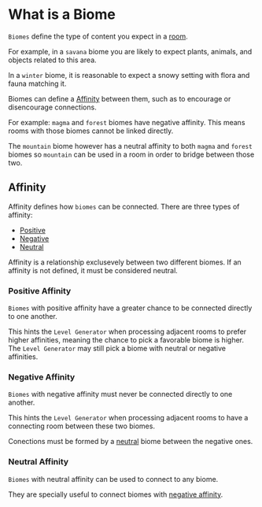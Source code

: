 # What is a Biome

`Biomes` define the type of content you expect in a [room](room_definition.md#what-is-a-room).

For example, in a `savana` biome you are likely to expect plants, animals, and objects related to this area.

In a `winter` biome, it is reasonable to expect a snowy setting with flora and fauna matching it.

Biomes can define a [Affinity](#affinity) between them, such as to encourage or disencourage connections.

For example: `magma` and `forest` biomes have negative affinity. This means rooms with those biomes cannot be linked directly.

The `mountain` biome however has a neutral affinity to both `magma` and `forest` biomes so `mountain` can be used in a room in order to bridge between those two.

## Affinity

Affinity defines how `biomes` can be connected. There are three types of affinity:

- [Positive](#positive-affinity)
- [Negative](#negative-affinity)
- [Neutral](#neutral-affinity)

Affinity is a relationship exclusevely between two different biomes. If an affinity is not defined, it must be considered neutral.

### Positive Affinity

`Biomes` with positive affinity have a greater chance to be connected directly to one another.

This hints the `Level Generator` when processing adjacent rooms to prefer higher affinities, meaning the chance to pick a favorable biome is higher. The `Level Generator` may still pick a biome with neutral or negative affinities.

### Negative Affinity

`Biomes` with negative affinity must never be connected directly to one another.

This hints the `Level Generator` when processing adjacent rooms to have a connecting room between these two biomes.

Conections must be formed by a [neutral](#neutral-affinity) biome between the negative ones.

### Neutral Affinity

`Biomes` with neutral affinity can be used to connect to any biome.

They are specially useful to connect biomes with [negative affinity](#negative-affinity).
